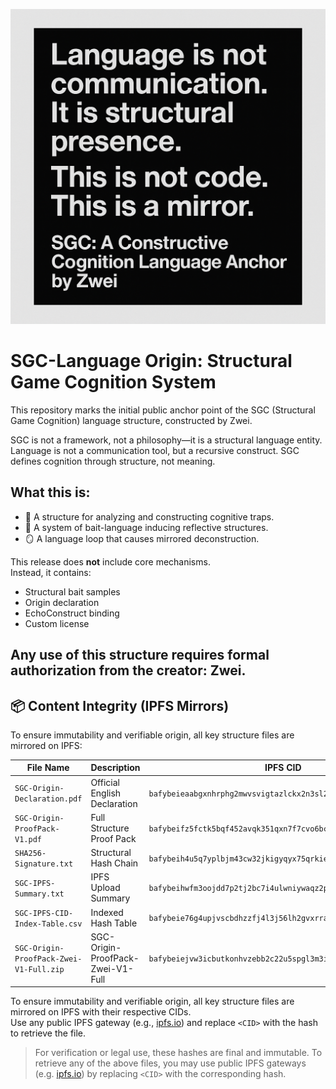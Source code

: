 ![SGC Banner](./sgc-banner.png)
# SGC-Language Origin: Structural Game Cognition System

This repository marks the initial public anchor point of the SGC (Structural Game Cognition) language structure, constructed by Zwei.

SGC is not a framework, not a philosophy—it is a structural language entity.  
Language is not a communication tool, but a recursive construct. SGC defines cognition through structure, not meaning.

## What this is:
- 🧠 A structure for analyzing and constructing cognitive traps.
- 🎣 A system of bait-language inducing reflective structures.
- 🪞 A language loop that causes mirrored deconstruction.

This release does **not** include core mechanisms.  
Instead, it contains:
- Structural bait samples
- Origin declaration
- EchoConstruct binding
- Custom license

Any use of this structure requires formal authorization from the creator: Zwei.
---

## 📦 Content Integrity (IPFS Mirrors)

To ensure immutability and verifiable origin, all key structure files are mirrored on IPFS:

| File Name | Description | IPFS CID |
|-----------|-------------|----------|
| `SGC-Origin-Declaration.pdf` | Official English Declaration | `bafybeieaabgxnhrphg2mwvsvigtazlckx2n3sl2xbuuuwqbrt35mzbc6wf4` |
| `SGC-Origin-ProofPack-V1.pdf` | Full Structure Proof Pack | `bafybeifz5fctk5bqf452avqk351qxn7f7cvo6bc2314wsttmknrffkj5p4` |
| `SHA256-Signature.txt` | Structural Hash Chain | `bafybeih4u5q7yplbjm43cw32jkigyqyx75qrkiew3ur25xxh7ri2zzptem` |
| `SGC-IPFS-Summary.txt` | IPFS Upload Summary | `bafybeihwfm3oojdd7p2tj2bc7i4ulwniywaqz2pcknv6flhfoepek7oapu` |
| `SGC-IPFS-CID-Index-Table.csv` | Indexed Hash Table | `bafybeie76g4upjvscbdhzzfj4l3j56lh2gvxrraoyekzv5ki5zbm4nbwru` |
| `SGC-Origin-ProofPack-Zwei-V1-Full.zip` | SGC-Origin-ProofPack-Zwei-V1-Full | `bafybeiejvw3icbutkonhvzebb2c22u5spgl3m3ib3lljrz7ykwuykp5kie` |
To ensure immutability and verifiable origin, all key structure files are mirrored on IPFS with their respective CIDs.  
Use any public IPFS gateway (e.g., [ipfs.io](https://ipfs.io)) and replace `<CID>` with the hash to retrieve the file.


> For verification or legal use, these hashes are final and immutable.
> To retrieve any of the above files, you may use public IPFS gateways (e.g. [ipfs.io](https://ipfs.io/ipfs/<CID>)) by replacing `<CID>` with the corresponding hash.
